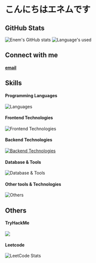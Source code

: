 # こんにちはエネムです

## GitHub Stats
![Enem's GitHub stats](https://github-readme-stats.vercel.app/api?username=NM-004&show_icons=true&theme=cobalt)
![Language's used](https://github-readme-stats.vercel.app/api/top-langs?username=nm-004&show_icons=true&locale=en&theme=cobalt)

## Connect with me
#### [email](enembarjo03@gmail.com)
#### []()
## Skills

#### Programming Languages
![Languages](https://skillicons.dev/icons?i=c,cpp,python,java,bash)

#### Frontend Technologies
![Frontend Technologies](https://skillicons.dev/icons?i=html)

#### Backend Technologies
[![Backend Technologies](https://skillicons.dev/icons?i=docker&perline=3)](https://skillicons.dev)

#### Database & Tools
![Database & Tools](https://skillicons.dev/icons?i=mysql)

#### Other tools & Technologies
![Others](https://skillicons.dev/icons?i=git,github,markdown,vscode,vim,neovim,obsidian,arch,kali)

## Others
#### TryHackMe
![](https://tryhackme-badges.s3.amazonaws.com/Enem.png)
#### Leetcode
![LeetCode Stats](https://leetcard.jacoblin.cool/Enem03?theme=nord&font=Noto%20Sans%20Armenian)
